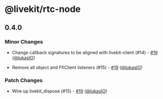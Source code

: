# @livekit/rtc-node

## 0.4.0

### Minor Changes

- Change callback signatures to be aligned with livekit-client (#14) - [#19](https://github.com/livekit/node-sdks-temp/pull/19) ([@lukasIO](https://github.com/lukasIO))

- Remove all object and FfiClient listeners (#15) - [#19](https://github.com/livekit/node-sdks-temp/pull/19) ([@lukasIO](https://github.com/lukasIO))

### Patch Changes

- Wire up livekit_dispose (#15) - [#19](https://github.com/livekit/node-sdks-temp/pull/19) ([@lukasIO](https://github.com/lukasIO))

